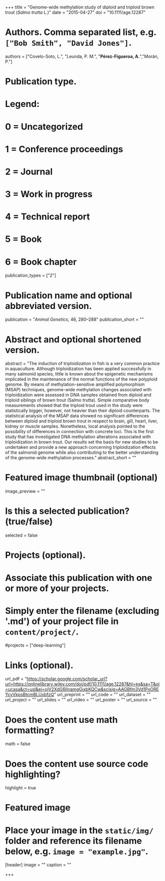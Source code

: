 +++
title = "Genome-wide methylation study of diploid and triploid brown trout (*Salmo trutta* L.)"
date = "2015-04-27"
doi = "10.1111/age.12287"
# Authors. Comma separated list, e.g. `["Bob Smith", "David Jones"]`.
authors = ["Covelo-Soto, L.", "Leunda, P. M.", "**Pérez-Figueroa, A.**","Morán, P."]

# Publication type.
# Legend:
# 0 = Uncategorized
# 1 = Conference proceedings
# 2 = Journal
# 3 = Work in progress
# 4 = Technical report
# 5 = Book
# 6 = Book chapter
publication_types = ["2"]

# Publication name and optional abbreviated version.
publication = "*Animal Genetics*, 46, 280–288"
publication_short = ""

# Abstract and optional shortened version.
abstract = "The induction of triploidization in fish is a very common practice in aquaculture. Although triploidization has been applied successfully in many salmonid species, little is known about the epigenetic mechanisms implicated in the maintenance of the normal functions of the new polyploid genome. By means of methylation-sensitive amplified polymorphism (MSAP) techniques, genome-wide methylation changes associated with triploidization were assessed in DNA samples obtained from diploid and triploid siblings of brown trout (Salmo trutta). Simple comparative body measurements showed that the triploid trout used in the study were statistically bigger, however, not heavier than their diploid counterparts. The statistical analysis of the MSAP data showed no significant differences between diploid and triploid brown trout in respect to brain, gill, heart, liver, kidney or muscle samples. Nonetheless, local analysis pointed to the possibility of differences in connection with concrete loci. This is the first study that has investigated DNA methylation alterations associated with triploidization in brown trout. Our results set the basis for new studies to be undertaken and provide a new approach concerning triploidization effects of the salmonid genome while also contributing to the better understanding of the genome-wide methylation processes."
abstract_short = ""

# Featured image thumbnail (optional)
image_preview = ""

# Is this a selected publication? (true/false)
selected = false

# Projects (optional).
#   Associate this publication with one or more of your projects.
#   Simply enter the filename (excluding '.md') of your project file in `content/project/`.
#projects = ["deep-learning"]

# Links (optional).
url_pdf = "https://scholar.google.com/scholar_url?url=https://onlinelibrary.wiley.com/doi/pdf/10.1111/age.12287&hl=es&sa=T&oi=ucasa&ct=usl&ei=ojV2XdG6IInamgGixbKQCw&scisig=AAGBfm3Vd1PxOREYcyVkpsBtcmBLUxbfzQ"
url_preprint = ""
url_code = ""
url_dataset = ""
url_project = ""
url_slides = ""
url_video = ""
url_poster = "" 
url_source = ""

# Does the content use math formatting?
math = false

# Does the content use source code highlighting?
highlight = true

# Featured image
# Place your image in the `static/img/` folder and reference its filename below, e.g. `image = "example.jpg"`.
[header]
image = ""
caption = ""

+++


